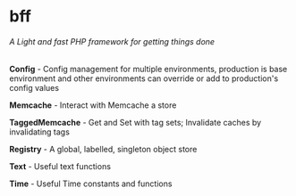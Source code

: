 # bff
###### A Light and fast PHP framework for getting things done

**Config** - Config management for multiple environments, production is base environment and other environments can override or add to production's config values

**Memcache** - Interact with Memcache a store

**TaggedMemcache** - Get and Set with tag sets; Invalidate caches by invalidating tags

**Registry** - A global, labelled, singleton object store

**Text** - Useful text functions

**Time** - Useful Time constants and functions


